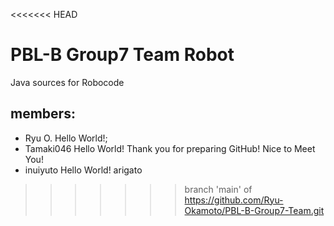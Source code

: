 <<<<<<< HEAD
# PBL-B Group7 Team Robot
Java sources for Robocode

## members:
- Ryu O. Hello World!;
- Tamaki046 Hello World! Thank you for preparing GitHub! Nice to Meet You!
- inuiyuto Hello World! arigato
>>>>>>> branch 'main' of https://github.com/Ryu-Okamoto/PBL-B-Group7-Team.git
